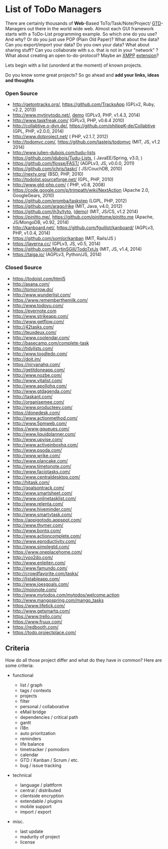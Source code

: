 # List of ToDo Managers

There are certainly thousands of **Web**-Based ToTo/Task/Note/Project/
[GTD](https://en.wikipedia.org/wiki/Getting_Things_Done)-Managers
out there in the world wide web.
Almost each GUI framework starts with a ToDo-List programming example.
So which one do you use? And why? Or do you just use POP (Plain Old Paper)?
What about the data? Can you export/import your data? Do you own your data?
What about sharing stuff? Can you collaborate with s.o. that is not in your
"network" ?
What about creating an open to-do-protocol? Maybe an [XMPP](http://xmpp.org)
[extension](http://xmpp.org/xmpp-protocols/xmpp-extensions/)?

Lets begin with a list (unorderd at the moment) of known projects.

Do you know some great projects?
So go ahead and **add your links, ideas and thoughts**

### Open Source

- http://getontracks.org/,
  https://github.com/TracksApp                        (GPLv2,      Ruby, v2.2,             2013)
- http://www.mytinytodo.net/,
  [demo](http://www.mytinytodo.net/demo/)             (GPLv3,      PHP,           v1.4.3,  2014)
- http://www.taskfreak.com/                           (GPLv3,      PHP,           v0.6.4   2010)
- http://collabtive.o-dyn.de/,
  https://github.com/philippK-de/Collabtive           (GPL,        PHP,           v2.0.0,  2014)
- http://www.dotproject.net/                          (            PHP,           v2.1.7,  2012)
- http://todomvc.com/,
  https://github.com/tastejs/todomvc                  (MIT,        JS,            v1.2     2014)
- http://www.julien-dubois.com/tudu-lists
  https://github.com/jdubois/Tudu-Lists,              (            JavaEE/Spring, v3.0,        )
- https://github.com/flosse/FAST/                     (AGPLv3,     JS,            v0.0.0,  2011)
- https://github.com/jchris/taskr/                    (            JS/CouchDB,             2010)
- http://nexty.org/                                   (BSD,        PHP,                    2010)
- http://todolist.sourceforge.net/                    (GPL,        PHP,                    2010)
- http://www.gtd-php.com/                             (            PHP,           v0.8,    2008)
- https://code.google.com/p/trimpath/wiki/NextAction  (Apache 2.0, GoogleGears,            2010)
- https://github.com/eromba/taskstep                  (LGPL,       PHP,                    2012)
- https://github.com/arago/rike                       (MIT,        Java,          v4.0,    2012)
- https://github.com/jh3y/tyto,
  ([demo](http://jh3y.github.io/tyto))                (MIT,        JS/CS,         v1.2     2014)
- https://pinitto.me/,
  https://github.com/pinittome/pinitto.me             (Apache,     JS/MongoDB,    v0.92,   2014)
- http://kanboard.net/,
  https://github.com/fguillot/kanboard/               (AGPLv3,     PHP,           v1.0.4,  2014)
- https://github.com/somlor/kanban                    (MIT,        Rails/JS                    )
- https://laverna.cc/                                 (GPLv3,      JS,            v0.5,    2014)
- https://github.com/MartinSGill/TodoTxtJs            (MIT,        JS,            v1.4,    2014)
- https://taiga.io/                                   (AGPLv3,     Python/JS,              2014)

### Closed Source

- https://todoist.com/html5
- http://asana.com/
- http://tomorrow.do/
- http://www.wunderlist.com/
- https://www.rememberthemilk.com/
- http://www.todoyu.com/
- https://evernote.com
- http://www.strikeapp.com/
- http://www.getflow.com/
- http://42tasks.com/
- http://teuxdeux.com/
- http://www.coolendar.com/
- http://basecamp.com/complete-task
- http://tidylists.com/
- http://www.toodledo.com/
- http://doit.im/
- https://nirvanahq.com/
- http://getitdoneapp.com/
- http://www.nozbe.com/
- http://www.vitalist.com/
- http://www.apollohq.com/
- http://www.gtdagenda.com/
- http://taskant.com/
- http://organisemee.com/
- http://www.producteev.com/
- https://donedesk.com/
- http://www.actionmethod.com/
- http://www.5pmweb.com/
- https://www.gqueues.com/
- http://www.liquidplanner.com/
- http://www.upvise.com/
- http://www.activeinboxhq.com/
- http://www.psoda.com/
- http://www.wrike.com/
- http://www.plancake.com/
- http://www.timetonote.com/
- http://www.faciotasks.com/
- http://www.centraldesktop.com/
- http://hitask.com/
- http://goalsontrack.com/
- http://www.smartsheet.com/
- http://www.onlinetasklist.com/
- http://www.relenta.com/
- http://www.hiveminder.com/
- http://www.smartytask.com/
- https://appigotodo.appspot.com/
- http://www.thymer.com/
- http://www.bontq.com/
- http://www.actioncomplete.com/
- http://www.eproductivity.com/
- http://www.simplegtd.com/
- https://www.oneplacehome.com/
- http://voo2do.com/
- http://www.enleiten.com/
- http://www.famundo.com/
- http://crowdfavorite.com/tasks/
- http://listableapp.com/
- http://www.joesgoals.com/
- http://mojonote.com/
- http://www.mytodos.com/mytodos/welcome.action
- http://www.mangospring.com/mango_tasks
- https://www.lifetick.com/
- http://www.getsmartq.com/
- https://www.trello.com/
- https://www.fruux.com/
- https://redbooth.com/
- https://todo.projectplace.com/


## Criteria

How do all those project differ and what do they have in common?
Here are some criteria:

- functional
    - list / graph
    - tags / contexts
    - projects
    - filter
    - personal / collaborative
    - eMail bridge
    - dependencies / critical path
    - gantt
    - i18n
    - auto prioritzation
    - reminders
    - life balance
    - timetracker / pomodoro
    - calendar
    - GTD / Kanban / Scrum / etc.
    - bug / issue tracking

- technical
    - language / plattform
    - central / distributed
    - clientside encryption
    - extendable / plugins
    - mobile support
    - import / export

- misc.
    - last update
    - madurity of project
    - license
